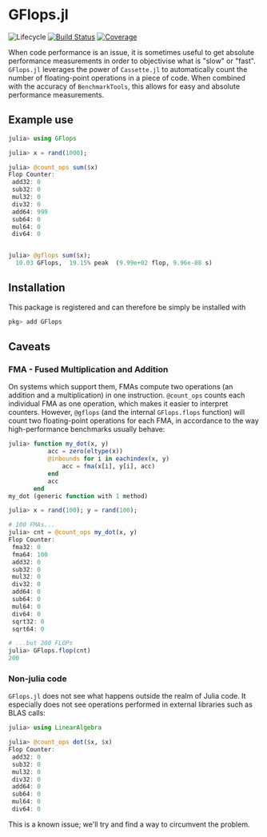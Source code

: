 # GFlops.jl

<!-- ![Lifecycle](https://img.shields.io/badge/lifecycle-experimental-orange.svg) -->
<!-- ![Lifecycle](https://img.shields.io/badge/lifecycle-stable-green.svg) -->
<!-- ![Lifecycle](https://img.shields.io/badge/lifecycle-retired-orange.svg) -->
<!-- ![Lifecycle](https://img.shields.io/badge/lifecycle-archived-red.svg) -->
<!-- ![Lifecycle](https://img.shields.io/badge/lifecycle-dormant-blue.svg) --> 
![Lifecycle](https://img.shields.io/badge/lifecycle-maturing-blue.svg)
[![Build Status](https://github.com/triscale-innov/GFlops.jl/workflows/CI/badge.svg)](https://github.com/triscale-innov/GFlops.jl/actions)
[![Coverage](http://codecov.io/github/triscale-innov/GFlops.jl/coverage.svg?branch=master)](http://codecov.io/github/triscale-innov/GFlops.jl?branch=master)

When code performance is an issue, it is sometimes useful to get absolute
performance measurements in order to objectivise what is "slow" or
"fast". `GFlops.jl` leverages the power of `Cassette.jl` to automatically count
the number of floating-point operations in a piece of code. When combined with
the accuracy of `BenchmarkTools`, this allows for easy and absolute performance
measurements.

## Example use

```julia
julia> using GFlops

julia> x = rand(1000);

julia> @count_ops sum($x)
Flop Counter:
 add32: 0
 sub32: 0
 mul32: 0
 div32: 0
 add64: 999
 sub64: 0
 mul64: 0
 div64: 0


julia> @gflops sum($x);
  10.03 GFlops,  19.15% peak  (9.99e+02 flop, 9.96e-08 s)
```


## Installation

This package is registered and can therefore be simply be installed with

```julia
pkg> add GFlops
```


## Caveats

### FMA - Fused Multiplication and Addition

On systems which support them, FMAs compute two operations (an addition and a
multiplication) in one instruction. `@count_ops` counts each individual FMA as
one operation, which makes it easier to interpret counters. However, `@gflops`
(and the internal `GFlops.flops` function) will count two floating-point
operations for each FMA, in accordance to the way high-performance benchmarks
usually behave:

```julia
julia> function my_dot(x, y)
           acc = zero(eltype(x))
           @inbounds for i in eachindex(x, y)
               acc = fma(x[i], y[i], acc)
           end
           acc
       end
my_dot (generic function with 1 method)

julia> x = rand(100); y = rand(100);

# 100 FMAs...
julia> cnt = @count_ops my_dot(x, y)
Flop Counter:
 fma32: 0
 fma64: 100
 add32: 0
 sub32: 0
 mul32: 0
 div32: 0
 add64: 0
 sub64: 0
 mul64: 0
 div64: 0
 sqrt32: 0
 sqrt64: 0

# ...but 200 FLOPs
julia> GFlops.flop(cnt)
200
```

### Non-julia code

`GFlops.jl` does not see what happens outside the realm of Julia code. It
especially does not see operations performed in external libraries such as BLAS
calls:
```julia
julia> using LinearAlgebra

julia> @count_ops dot($x, $x)
Flop Counter:
 add32: 0
 sub32: 0
 mul32: 0
 div32: 0
 add64: 0
 sub64: 0
 mul64: 0
 div64: 0
```

This is a known issue; we'll try and find a way to circumvent the problem.
